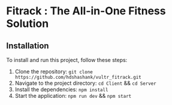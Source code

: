 # Fitrack : The All-in-One Fitness Solution

## Installation

To install and run this project, follow these steps:

1. Clone the repository: `git clone https://github.com/hdshashank/vultr_fitrack.git`
2. Navigate to the project directory: `cd Client` && `cd Server`
3. Install the dependencies: `npm install`
4. Start the application: `npm run dev` && `npm start`
